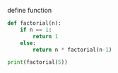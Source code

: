 define function
``` python --run
def factorial(n):
    if n == 1:
        return 1
    else:
        return n * factorial(n-1)

print(factorial(5))
```